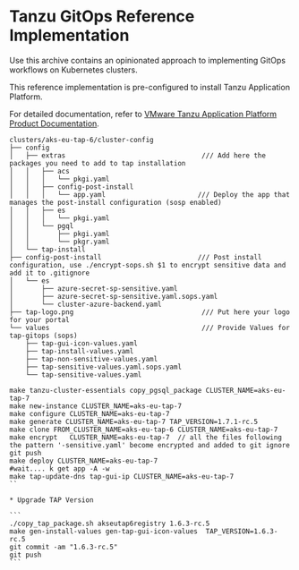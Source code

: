 # Tanzu GitOps Reference Implementation

Use this archive contains an opinionated approach to implementing GitOps workflows on Kubernetes clusters.

This reference implementation is pre-configured to install Tanzu Application Platform.

For detailed documentation, refer to [VMware Tanzu Application Platform Product Documentation](https://docs.vmware.com/en/VMware-Tanzu-Application-Platform/1.5/tap/install-gitops-intro.html).

```
clusters/aks-eu-tap-6/cluster-config
├── config
│   ├── extras                                  /// Add here the packages you need to add to tap installation
│   │   ├── acs
│   │   │   └── pkgi.yaml
│   │   ├── config-post-install
│   │   │   └── app.yaml                       /// Deploy the app that manages the post-install configuration (sosp enabled)
│   │   ├── es
│   │   │   └── pkgi.yaml
│   │   └── pgql
│   │       ├── pkgi.yaml
│   │       └── pkgr.yaml
│   └── tap-install
├── config-post-install                        /// Post install configuration, use ./encrypt-sops.sh $1 to encrypt sensitive data and add it to .gitignore
│   └── es
│       ├── azure-secret-sp-sensitive.yaml
│       ├── azure-secret-sp-sensitive.yaml.sops.yaml
│       └── cluster-azure-backend.yaml
├── tap-logo.png                                /// Put here your logo for your portal
└── values                                      /// Provide Values for tap-gitops (sops)
    ├── tap-gui-icon-values.yaml
    ├── tap-install-values.yaml
    ├── tap-non-sensitive-values.yaml
    ├── tap-sensitive-values.yaml.sops.yaml
    └── tap-sensitive-values.yaml
```

````
make tanzu-cluster-essentials copy_pgsql_package CLUSTER_NAME=aks-eu-tap-7
make new-instance CLUSTER_NAME=aks-eu-tap-7
make configure CLUSTER_NAME=aks-eu-tap-7
make generate CLUSTER_NAME=aks-eu-tap-7 TAP_VERSION=1.7.1-rc.5
make clone FROM_CLUSTER_NAME=aks-eu-tap-6 CLUSTER_NAME=aks-eu-tap-7
make encrypt   CLUSTER_NAME=aks-eu-tap-7  // all the files following the pattern '-sensitive.yaml' become encrypted and added to git ignore
git push
make deploy CLUSTER_NAME=aks-eu-tap-7
#wait.... k get app -A -w
make tap-update-dns tap-gui-ip CLUSTER_NAME=aks-eu-tap-7
``

* Upgrade TAP Version

```
./copy_tap_package.sh akseutap6registry 1.6.3-rc.5
make gen-install-values gen-tap-gui-icon-values  TAP_VERSION=1.6.3-rc.5
git commit -am "1.6.3-rc.5" 
git push
```
